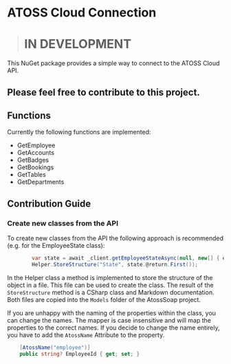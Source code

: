 # ATOSS Cloud Connection

> # IN DEVELOPMENT

This NuGet package provides a simple way to connect to the ATOSS Cloud API.

## Please feel free to contribute to this project.

## Functions

Currently the following functions are implemented:

* GetEmployee
* GetAccounts
* GetBadges
* GetBookings
* GetTables
* GetDepartments

## Contribution Guide

### Create new classes from the API
To create new classes from the API the following approach is recommended (e.g. for the EmployeeState class):

```csharp
        var state = await _client.getEmployeeStateAsync(null, new[] { employeeId }, DateTime.Now, -1, 0);
        Helper.StoreStructure("State", state.@return.First());
```

In the Helper class a method is implemented to store the structure of the object in a file. This file can be used to create the class.
The result of the `StoreStructure` method is a CSharp class and Markdown documentation. 
Both files are copied into the `Models` folder of the AtossSoap project.

If you are unhappy with the naming of the properties within the class, you can change the names. 
The mapper is case insensitive and will map the properties to the correct names.
If you decide to change the name entirely, you have to add the `AtossName` Attribute to the property.

```csharp
    [AtossName("employee")]
    public string? EmployeeId { get; set; }
```